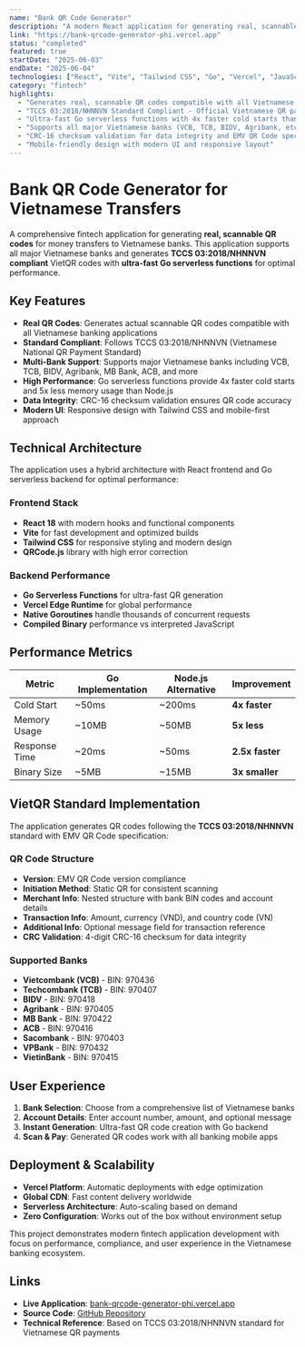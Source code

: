```yaml
---
name: "Bank QR Code Generator"
description: "A modern React application for generating real, scannable QR codes for money transfers to Vietnamese banks. Supports all major Vietnamese banks and generates TCCS 03:2018/NHNNVN compliant VietQR codes with ultra-fast Go serverless functions."
link: "https://bank-qrcode-generator-phi.vercel.app"
status: "completed"
featured: true
startDate: "2025-06-03"
endDate: "2025-06-04"
technologies: ["React", "Vite", "Tailwind CSS", "Go", "Vercel", "JavaScript", "QR Code", "VietQR"]
category: "fintech"
highlights:
  - "Generates real, scannable QR codes compatible with all Vietnamese banking apps"
  - "TCCS 03:2018/NHNNVN Standard Compliant - Official Vietnamese QR payment standard"
  - "Ultra-fast Go serverless functions with 4x faster cold starts than Node.js"
  - "Supports all major Vietnamese banks (VCB, TCB, BIDV, Agribank, etc.)"
  - "CRC-16 checksum validation for data integrity and EMV QR Code specification"
  - "Mobile-friendly design with modern UI and responsive layout"
---
```


# Bank QR Code Generator for Vietnamese Transfers

A comprehensive fintech application for generating **real, scannable QR codes** for money transfers to Vietnamese banks. This application supports all major Vietnamese banks and generates **TCCS 03:2018/NHNNVN compliant** VietQR codes with **ultra-fast Go serverless functions** for optimal performance.

## Key Features

- **Real QR Codes**: Generates actual scannable QR codes compatible with all Vietnamese banking applications
- **Standard Compliant**: Follows TCCS 03:2018/NHNNVN (Vietnamese National QR Payment Standard)
- **Multi-Bank Support**: Supports major Vietnamese banks including VCB, TCB, BIDV, Agribank, MB Bank, ACB, and more
- **High Performance**: Go serverless functions provide 4x faster cold starts and 5x less memory usage than Node.js
- **Data Integrity**: CRC-16 checksum validation ensures QR code accuracy
- **Modern UI**: Responsive design with Tailwind CSS and mobile-first approach

## Technical Architecture

The application uses a hybrid architecture with React frontend and Go serverless backend for optimal performance:

### Frontend Stack
- **React 18** with modern hooks and functional components
- **Vite** for fast development and optimized builds
- **Tailwind CSS** for responsive styling and modern design
- **QRCode.js** library with high error correction

### Backend Performance
- **Go Serverless Functions** for ultra-fast QR generation
- **Vercel Edge Runtime** for global performance
- **Native Goroutines** handle thousands of concurrent requests
- **Compiled Binary** performance vs interpreted JavaScript

## Performance Metrics

| Metric | Go Implementation | Node.js Alternative | Improvement |
|--------|------------------|---------------------|-------------|
| Cold Start | ~50ms | ~200ms | **4x faster** |
| Memory Usage | ~10MB | ~50MB | **5x less** |
| Response Time | ~20ms | ~50ms | **2.5x faster** |
| Binary Size | ~5MB | ~15MB | **3x smaller** |

## VietQR Standard Implementation

The application generates QR codes following the **TCCS 03:2018/NHNNVN** standard with EMV QR Code specification:

### QR Code Structure
- **Version**: EMV QR Code version compliance
- **Initiation Method**: Static QR for consistent scanning
- **Merchant Info**: Nested structure with bank BIN codes and account details
- **Transaction Info**: Amount, currency (VND), and country code (VN)
- **Additional Info**: Optional message field for transaction reference
- **CRC Validation**: 4-digit CRC-16 checksum for data integrity

### Supported Banks
- **Vietcombank (VCB)** - BIN: 970436
- **Techcombank (TCB)** - BIN: 970407
- **BIDV** - BIN: 970418
- **Agribank** - BIN: 970405
- **MB Bank** - BIN: 970422
- **ACB** - BIN: 970416
- **Sacombank** - BIN: 970403
- **VPBank** - BIN: 970432
- **VietinBank** - BIN: 970415

## User Experience

1. **Bank Selection**: Choose from a comprehensive list of Vietnamese banks
2. **Account Details**: Enter account number, amount, and optional message
3. **Instant Generation**: Ultra-fast QR code creation with Go backend
4. **Scan & Pay**: Generated QR codes work with all banking mobile apps

## Deployment & Scalability

- **Vercel Platform**: Automatic deployments with edge optimization
- **Global CDN**: Fast content delivery worldwide
- **Serverless Architecture**: Auto-scaling based on demand
- **Zero Configuration**: Works out of the box without environment setup

This project demonstrates modern fintech application development with focus on performance, compliance, and user experience in the Vietnamese banking ecosystem.

## Links

- **Live Application**: [bank-qrcode-generator-phi.vercel.app](https://bank-qrcode-generator-phi.vercel.app)
- **Source Code**: [GitHub Repository](https://github.com/ptt3199/bank-qrcode-generator)
- **Technical Reference**: Based on TCCS 03:2018/NHNNVN standard for Vietnamese QR payments 